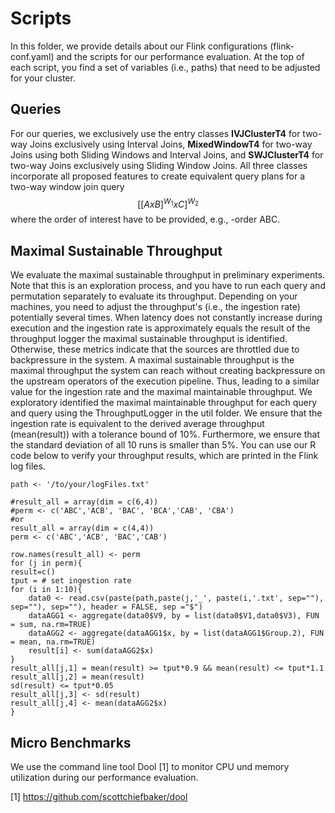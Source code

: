 # Scripts

In this folder, we provide details about our Flink configurations (flink-conf.yaml) and the scripts for our performance evaluation. 
At the top of each script, you find a set of variables (i.e., paths) that need to be adjusted for your cluster.

## Queries
For our queries, we exclusively use the entry classes **IVJClusterT4** for two-way Joins exclusively using Interval Joins, **MixedWindowT4** for two-way Joins using both Sliding Windows and Interval Joins, and **SWJClusterT4** for two-way Joins exclusively using Sliding Window Joins.
All three classes incorporate all proposed features to create equivalent query plans for a two-way window join query
$$[[A x B]^{W_1} x C ]^{W_2}$$ where the order of interest have to be provided, e.g., -order ABC. 

## Maximal Sustainable Throughput
We evaluate the maximal sustainable throughput in preliminary experiments. Note that this is an exploration process, and you have to run each query and permutation separately to evaluate its throughput. 
Depending on your machines, you need to adjust the throughput's (i.e., the ingestion rate) potentially several times. When latency does not constantly increase during execution and 
the ingestion rate is approximately equals the result of the throughput logger the maximal sustainable throughput is identified. Otherwise, these metrics indicate that the sources are throttled due to 
backpressure in the system. 
A maximal sustainable throughput is the maximal throughput the system can reach without creating backpressure on the upstream operators of the execution pipeline.
Thus, leading to a similar value for the ingestion rate and the maximal maintainable throughput. We exploratory identified the maximal maintainable throughput for each query and query using the ThroughputLogger in the util folder.
We ensure that the ingestion rate is equivalent to the derived average throughput (mean(result)) with a tolerance bound of 10%. 
Furthermore, we ensure that the standard deviation of all 10 runs is smaller than 5%. 
You can use our R code below to verify your throughput results, which are printed in the Flink log files. 
```
path <- '/to/your/logFiles.txt'

#result_all = array(dim = c(6,4))
#perm <- c('ABC','ACB', 'BAC', 'BCA','CAB', 'CBA')
#or
result_all = array(dim = c(4,4))
perm <- c('ABC','ACB', 'BAC','CAB')

row.names(result_all) <- perm
for (j in perm){
result=c()
tput = # set ingestion rate
for (i in 1:10){
    data0 <- read.csv(paste(path,paste(j,'_', paste(i,'.txt', sep=""), sep=""), sep=""), header = FALSE, sep ="$")
    dataAGG1 <- aggregate(data0$V9, by = list(data0$V1,data0$V3), FUN = sum, na.rm=TRUE)
    dataAGG2 <- aggregate(dataAGG1$x, by = list(dataAGG1$Group.2), FUN = mean, na.rm=TRUE)
    result[i] <- sum(dataAGG2$x)
}
result_all[j,1] = mean(result) >= tput*0.9 && mean(result) <= tput*1.1
result_all[j,2] = mean(result)
sd(result) <= tput*0.05
result_all[j,3] <- sd(result)
result_all[j,4] <- mean(dataAGG2$x)
}
``` 

## Micro Benchmarks
We use the command line tool Dool [1] to monitor CPU und memory utilization during our performance evaluation. 

[1] https://github.com/scottchiefbaker/dool

